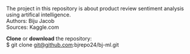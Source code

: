 The project in this repository is about product review sentiment analysis using artifical intelligence.  
Authors: Biju Jacob                                                                                       
Sources: Kaggle.com 

**Clone** or **download** the repository:   
 $ git clone git@github.com:bjrepo24/bj-ml.git
